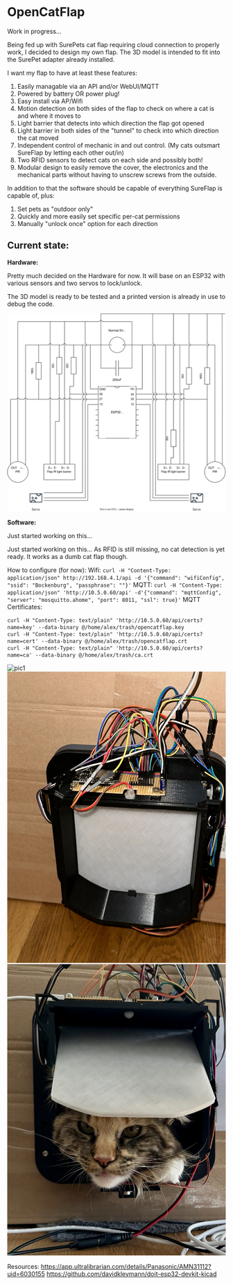 OpenCatFlap
=====

Work in progress...

Being fed up with SurePets cat flap requiring cloud connection to properly work, I decided to design my own flap.
The 3D model is intended to fit into the SurePet adapter already installed.

I want my flap to have at least these features:
1. Easily managable via an API and/or WebUI/MQTT
2. Powered by battery OR power plug!
3. Easy install via AP/Wifi
4. Motion detection on both sides of the flap to check on where a cat is and where it moves to
5. Light barrier that detects into which direction the flap got opened
6. Light barrier in both sides of the "tunnel" to check into which direction the cat moved
7. Independent control of mechanic in and out control. (My cats outsmart SureFlap by letting each other out/in)
8. Two RFID sensors to detect cats on each side and possibly both!
9. Modular design to easily remove the cover, the electronics and the mechanical parts without having to unscrew screws from the outside.

In addition to that the software should be capable of everything SureFlap is capable of, plus:
1. Set pets as "outdoor only"
2. Quickly and more easily set specific per-cat permissions
3. Manually "unlock once" option for each direction

Current state:
------
**Hardware:**

Pretty much decided on the Hardware for now. It will base on an ESP32 with various sensors and two servos to lock/unlock.

The 3D model is ready to be tested and a printed version is already in use to debug the code.

![Bad schematics](opencatflap.drawio.svg)

**Software:**

Just started working on this...

Just started working on this... As RFID is still missing, no cat detection is yet ready. It works as a dumb cat flap though.


How to configure (for now):
Wifi: `curl -H "Content-Type: application/json" http://192.168.4.1/api -d '{"command": "wifiConfig", "ssid": "Bockenburg", "passphrase": ""}'`
MQTT: `curl -H "Content-Type: application/json" 'http://10.5.0.60/api' -d'{"command": "mqttConfig", "server": "mosquitto.ahome", "port": 8011, "ssl": true}'`
MQTT Certificates: 
```
curl -H "Content-Type: text/plain" 'http://10.5.0.60/api/certs?name=key' --data-binary @/home/alex/trash/opencatflap.key
curl -H "Content-Type: text/plain" 'http://10.5.0.60/api/certs?name=cert' --data-binary @/home/alex/trash/opencatflap.crt
curl -H "Content-Type: text/plain" 'http://10.5.0.60/api/certs?name=ca' --data-binary @/home/alex/trash/ca.crt
```

![pic1](img/IMG_3608.PNG)
![pic2](img/IMG_2905.jpg)
![cat approved](img/IMG_2830.JPG)

Resources:
https://app.ultralibrarian.com/details/Panasonic/AMN31112?uid=6030155
https://github.com/davidkleymann/doit-esp32-devkit-kicad
